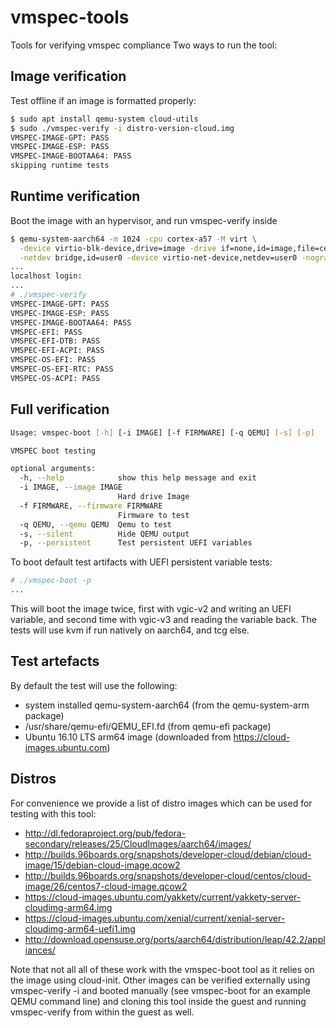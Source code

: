 # vmspec-tools
Tools for verifying vmspec compliance
Two ways to run the tool:
## Image verification
Test offline if an image is formatted properly:

```bash
$ sudo apt install qemu-system cloud-utils
$ sudo ./vmspec-verify -i distro-version-cloud.img
VMSPEC-IMAGE-GPT: PASS
VMSPEC-IMAGE-ESP: PASS
VMSPEC-IMAGE-BOOTAA64: PASS
skipping runtime tests
```

## Runtime verification
Boot the image with an hypervisor, and run vmspec-verify inside

```bash
$ qemu-system-aarch64 -m 1024 -cpu cortex-a57 -M virt \
  -device virtio-blk-device,drive=image -drive if=none,id=image,file=centos7-cloud-image.qcow2 \
  -netdev bridge,id=user0 -device virtio-net-device,netdev=user0 -nographic
...
localhost login:
...
# ./vmspec-verify 
VMSPEC-IMAGE-GPT: PASS
VMSPEC-IMAGE-ESP: PASS
VMSPEC-IMAGE-BOOTAA64: PASS
VMSPEC-EFI: PASS
VMSPEC-EFI-DTB: PASS
VMSPEC-EFI-ACPI: PASS
VMSPEC-OS-EFI: PASS
VMSPEC-OS-EFI-RTC: PASS
VMSPEC-OS-ACPI: PASS
```

## Full verification

```bash
Usage: vmspec-boot [-h] [-i IMAGE] [-f FIRMWARE] [-q QEMU] [-s] [-p]

VMSPEC boot testing

optional arguments:
  -h, --help            show this help message and exit
  -i IMAGE, --image IMAGE
                        Hard drive Image
  -f FIRMWARE, --firmware FIRMWARE
                        Firmware to test
  -q QEMU, --qemu QEMU  Qemu to test
  -s, --silent          Hide QEMU output
  -p, --persistent      Test persistent UEFI variables
```

To boot default test artifacts with UEFI persistent variable tests:

```bash
# ./vmspec-boot -p
...
```
This will boot the image twice, first with vgic-v2 and writing an
UEFI variable, and second time with vgic-v3 and reading the variable
back. The tests will use kvm if run natively on aarch64, and tcg else.

## Test artefacts

By default the test will use the following:

* system installed qemu-system-aarch64 (from the qemu-system-arm package)
* /usr/share/qemu-efi/QEMU\_EFI.fd (from qemu-efi package)
* Ubuntu 16.10 LTS arm64 image (downloaded from https://cloud-images.ubuntu.com)

## Distros

For convenience we provide a list of distro images which can be used for
testing with this tool:
* http://dl.fedoraproject.org/pub/fedora-secondary/releases/25/CloudImages/aarch64/images/
* http://builds.96boards.org/snapshots/developer-cloud/debian/cloud-image/15/debian-cloud-image.qcow2
* http://builds.96boards.org/snapshots/developer-cloud/centos/cloud-image/26/centos7-cloud-image.qcow2
* https://cloud-images.ubuntu.com/yakkety/current/yakkety-server-cloudimg-arm64.img
* https://cloud-images.ubuntu.com/xenial/current/xenial-server-cloudimg-arm64-uefi1.img
* http://download.opensuse.org/ports/aarch64/distribution/leap/42.2/appliances/


Note that not all all of these work with the vmspec-boot tool as it relies on
the image using cloud-init.  Other images can be verified externally using
vmspec-verify -i and booted manually (see vmspec-boot for an example QEMU
command line) and cloning this tool inside the guest and running vmspec-verify
from within the guest as well.
